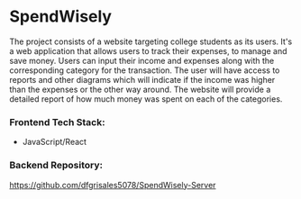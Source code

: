 # SpendWisely

The project consists of a website targeting college students as its users. It's a web application that allows users to track their expenses, to manage and save money. Users can input their income and expenses along with the corresponding category for the transaction. The user will have access to reports and other diagrams which will indicate if the income was higher than the expenses or the other way around. The website will provide a detailed report of how much money was spent on each of the categories. 

### Frontend Tech Stack:
- JavaScript/React

### Backend Repository: 
https://github.com/dfgrisales5078/SpendWisely-Server
